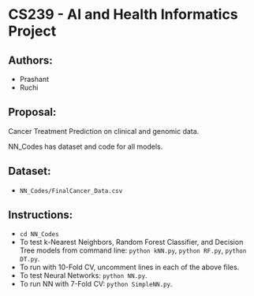 # CS239 - AI and Health Informatics Project

## Authors:
* Prashant
* Ruchi

## Proposal:
Cancer Treatment Prediction on clinical and genomic data.

NN_Codes has dataset and code for all models.

## Dataset:
* ```NN_Codes/FinalCancer_Data.csv```

## Instructions:
* ```cd NN_Codes```
* To test k-Nearest Neighbors, Random Forest Classifier, and Decision Tree models from command line: ```python kNN.py```, ```python RF.py```, ```python DT.py```.
* To run with 10-Fold CV, uncomment lines in each of the above files.
* To test Neural Networks: ```python NN.py```.
* To run NN with 7-Fold CV: ```python SimpleNN.py```.